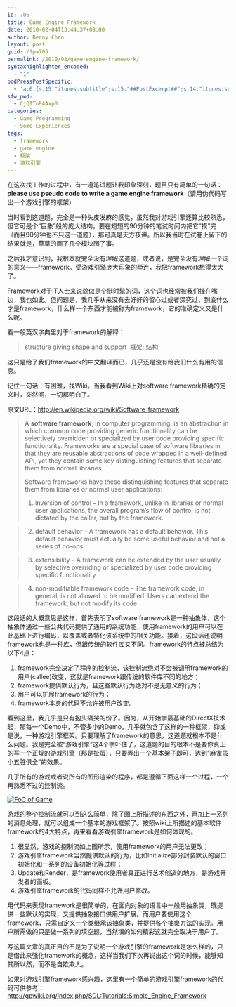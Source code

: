 ```yaml
---
id: 705
title: Game Engine Framework
date: 2010-02-04T13:44:37+08:00
author: Benny Chen
layout: post
guid: /?p=705
permalink: /2010/02/game-engine-framework/
syntaxhighlighter_encoded:
  - "1"
podPressPostSpecific:
  - 'a:6:{s:15:"itunes:subtitle";s:15:"##PostExcerpt##";s:14:"itunes:summary";s:15:"##PostExcerpt##";s:15:"itunes:keywords";s:17:"##WordPressCats##";s:13:"itunes:author";s:10:"##Global##";s:15:"itunes:explicit";s:2:"No";s:12:"itunes:block";s:2:"No";}'
sfw_pwd:
  - CjQIToRAAxp0
categories:
  - Game Programming
  - Some Experiences
tags:
  - framework
  - game engine
  - 框架
  - 游戏引擎
---
```

在这次找工作的过程中，有一道笔试题让我印象深刻，题目只有简单的一句话：**please use pseudo code** **to write a game engine framework**（请用伪代码写出一个游戏引擎的框架）

当时看到这道题，完全是一种头皮发麻的感觉，虽然我对游戏引擎还算比较熟悉，但它可是个“巨象”般的庞大结构，要在短短的90分钟的笔试时间内把它“摸”完（而且90分钟也不只这一道题），那可真是天方夜谭。所以我当时在试卷上留下的结果就是，草草的画了几个模块图了事。

之后我才意识到，我根本就完全没有理解这道题，或者说，是完全没有理解一个词的意义——framework。受游戏引擎庞大印象的牵连，我把framework想得太大了。

Framework对于IT人士来说貌似是个挺时髦的词，这个词也经常被我们挂在嘴边，我也如此。但问题是，我几乎从来没有去好好的留心过或者深究过，到底什么才是framework，什么样一个东西才能被称为framework，它的准确定义又是什么呢。

看一般英汉字典里对于framework的解释：

> structure giving shape and support  框架; 结构

这只是给了我们framework的中文翻译而已，几乎还是没有给我们什么有用的信息。

记住一句话：有困难，找Wiki。当我看到Wiki上对software framework精确的定义时，突然间，一切都明白了。

原文URL：<a href="http://en.wikipedia.org/wiki/Software_framework" target="_blank">http://en.wikipedia.org/wiki/Software_framework</a>

> A **software framework**, in computer programming, is an abstraction in which common code providing generic functionality can be selectively overridden or specialized by user code providing specific functionality. Frameworks are a special case of software libraries in that they are reusable abstractions of code wrapped in a well-defined API, yet they contain some key distinguishing features that separate them from normal libraries.
> 
> Software frameworks have these distinguishing features that separate them from libraries or normal user applications:
> 
> 1. inversion of control &#8211; In a framework, unlike in libraries or normal user applications, the overall program&#8217;s flow of control is not dictated by the caller, but by the framework.
  
> 2. default behavior &#8211; A framework has a default behavior. This default behavior must actually be some useful behavior and not a series of no-ops.
  
> 3. extensibility &#8211; A framework can be extended by the user usually by selective overriding or specialized by user code providing specific functionality
  
> 4. non-modifiable framework code &#8211; The framework code, in general, is not allowed to be modified. Users can extend the framework, but not modify its code.

这段话的大概意思是这样，首先表明了software framework是一种抽象体，这个抽象体通过一些公共代码提供了通用的系统功能，使用framework的用户可以在此基础上进行编码，以覆盖或者特化该系统中的相关功能。接着，这段话还说明framework也是一种库，但跟传统的软件库又不同。framework的特点被总结为以下4点：

  1. framework完全决定了程序的控制流，该控制流绝对不会被调用framework的用户(callee)改变，这就是framework跟传统的软件库不同的地方；
  2. framework提供默认行为，且这些默认行为绝对不是无意义的行为；
  3. 用户可以扩展framework的行为；
  4. framework本身的代码不允许被用户改变。

看到这里，我几乎是只有抱头痛哭的份了。因为，从开始学最基础的DirectX技术起，那每一个Demo中，不管多小的Demo，几乎就包含了这样的一种框架，抑或是说，一种游戏引擎框架。只要理解了framework的意思，这道题就根本不是什么问题。我是完全被“游戏引擎”这4个字吓住了，这道题的目的根本不是要你真正的写一个正规的游戏引擎（那是扯蛋），只要弄出一个基本架子即可，达到“麻雀虽小五脏俱全”的效果。

几乎所有的游戏或者说所有的图形渲染的程序，都是遵循下面这样一个过程，一个再熟悉不过的控制流。

<a href="/wp-content/uploads/2010/02/flow-of-control.jpg" class="highslide-image" onclick="return hs.expand(this);"><img class="aligncenter size-full wp-image-712" title="flow of control" src="/wp-content/uploads/2010/02/flow-of-control.jpg" alt="FoC of Game" srcset="/wp-content/uploads/2010/02/flow-of-control.jpg 462w, /wp-content/uploads/2010/02/flow-of-control-300x241.jpg 300w, /wp-content/uploads/2010/02/flow-of-control-372x300.jpg 372w" sizes="(max-width: 462px) 100vw, 462px" /></a>

游戏的整个控制流就可以到这么简单，除了图上所描述的东西之外，再加上一系列的消息处理，就可以组成一个基本的游戏框架了。按照wiki上所描述的基本软件framework的4大特点，再来看看游戏引擎framework是如何体现的。

  1. 很显然，游戏的控制流如上图所示，使用framework的用户无法更改；
  2. 游戏引擎framework当然提供默认的行为，比如Initialize部分封装默认的窗口初始化和一系列的设备初始化等过程；
  3. Update和Render，是framework使用者真正进行艺术创造的地方，是游戏开发者的画板。
  4. 游戏引擎framework的代码同样不允许用户修改。

用代码来表现framework是很简单的，在面向对象的语言中一般用抽象类，既提供一些默认的实现，又提供抽象接口供用户扩展。而用户要使用这个framework，只需自定义一个类继承该抽象类，并提供各个抽象方法的实现。用户所需做的只是做一系列的填空题，当然填的如何精彩这就完全取决于用户了。

写这篇文章的真正目的不是为了说明一个游戏引擎的framework是怎么样的，只是借此来强化framework的概念，这样当我们下次再说出这个词的时候，能够知其所以然，而不是自欺欺人。

如果对游戏引擎framework感兴趣，这里有一个简单的游戏引擎framework的代码可供参考： <a href="http://gpwiki.org/index.php/SDL:Tutorials:Simple_Engine_Framework" target="_blank">http://gpwiki.org/index.php/SDL:Tutorials:Simple_Engine_Framework</a>
